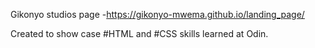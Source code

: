 Gikonyo studios page -https://gikonyo-mwema.github.io/landing_page/

Created to show case #HTML and #CSS skills learned at Odin.
